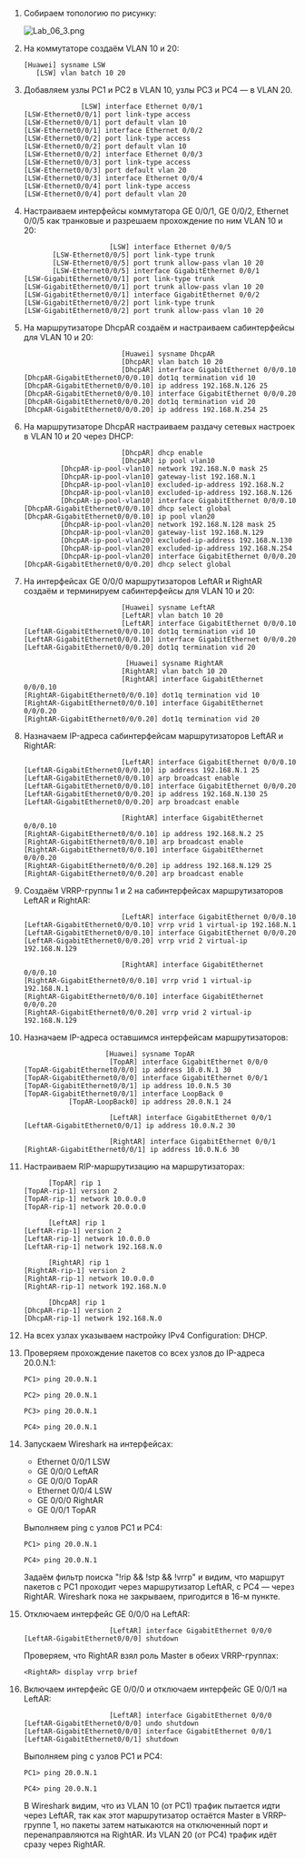 1. Собираем топологию по рисунку:

   ![Lab_06_3.png](Lab_06_3.png)

2. На коммутаторе создаём VLAN 10 и 20:

   ```
   [Huawei] sysname LSW
      [LSW] vlan batch 10 20
   ```

3. Добавляем узлы PC1 и PC2 в VLAN 10, узлы PC3 и PC4 — в VLAN 20.

   ```
                 [LSW] interface Ethernet 0/0/1
   [LSW-Ethernet0/0/1] port link-type access
   [LSW-Ethernet0/0/1] port default vlan 10
   [LSW-Ethernet0/0/1] interface Ethernet 0/0/2
   [LSW-Ethernet0/0/2] port link-type access
   [LSW-Ethernet0/0/2] port default vlan 10
   [LSW-Ethernet0/0/2] interface Ethernet 0/0/3
   [LSW-Ethernet0/0/3] port link-type access
   [LSW-Ethernet0/0/3] port default vlan 20
   [LSW-Ethernet0/0/3] interface Ethernet 0/0/4
   [LSW-Ethernet0/0/4] port link-type access
   [LSW-Ethernet0/0/4] port default vlan 20
   ```

4. Настраиваем интерфейсы коммутатора GE 0/0/1, GE 0/0/2, Ethernet 0/0/5 как транковые и разрешаем прохождение по ним VLAN 10 и 20:

   ```
                        [LSW] interface Ethernet 0/0/5
          [LSW-Ethernet0/0/5] port link-type trunk
          [LSW-Ethernet0/0/5] port trunk allow-pass vlan 10 20
          [LSW-Ethernet0/0/5] interface GigabitEthernet 0/0/1
   [LSW-GigabitEthernet0/0/1] port link-type trunk
   [LSW-GigabitEthernet0/0/1] port trunk allow-pass vlan 10 20
   [LSW-GigabitEthernet0/0/1] interface GigabitEthernet 0/0/2
   [LSW-GigabitEthernet0/0/2] port link-type trunk
   [LSW-GigabitEthernet0/0/2] port trunk allow-pass vlan 10 20
   ```

5. На маршрутизаторе DhcpAR создаём и настраиваем сабинтерфейсы для VLAN 10 и 20:

   ```
                           [Huawei] sysname DhcpAR
                           [DhcpAR] vlan batch 10 20
                           [DhcpAR] interface GigabitEthernet 0/0/0.10
   [DhcpAR-GigabitEthernet0/0/0.10] dot1q termination vid 10
   [DhcpAR-GigabitEthernet0/0/0.10] ip address 192.168.N.126 25
   [DhcpAR-GigabitEthernet0/0/0.10] interface GigabitEthernet 0/0/0.20
   [DhcpAR-GigabitEthernet0/0/0.20] dot1q termination vid 20
   [DhcpAR-GigabitEthernet0/0/0.20] ip address 192.168.N.254 25
   ```

6. На маршрутизаторе DhcpAR настраиваем раздачу сетевых настроек в VLAN 10 и 20 через DHCP:

   ```
                           [DhcpAR] dhcp enable
                           [DhcpAR] ip pool vlan10
            [DhcpAR-ip-pool-vlan10] network 192.168.N.0 mask 25
            [DhcpAR-ip-pool-vlan10] gateway-list 192.168.N.1
            [DhcpAR-ip-pool-vlan10] excluded-ip-address 192.168.N.2
            [DhcpAR-ip-pool-vlan10] excluded-ip-address 192.168.N.126
            [DhcpAR-ip-pool-vlan10] interface GigabitEthernet 0/0/0.10
   [DhcpAR-GigabitEthernet0/0/0.10] dhcp select global
   [DhcpAR-GigabitEthernet0/0/0.10] ip pool vlan20
            [DhcpAR-ip-pool-vlan20] network 192.168.N.128 mask 25
            [DhcpAR-ip-pool-vlan20] gateway-list 192.168.N.129
            [DhcpAR-ip-pool-vlan20] excluded-ip-address 192.168.N.130
            [DhcpAR-ip-pool-vlan20] excluded-ip-address 192.168.N.254
            [DhcpAR-ip-pool-vlan20] interface GigabitEthernet 0/0/0.20
   [DhcpAR-GigabitEthernet0/0/0.20] dhcp select global
   ```

7. На интерфейсах GE 0/0/0 маршрутизаторов LeftAR и RightAR создаём и терминируем сабинтерфейсы для VLAN 10 и 20:

   ```
                           [Huawei] sysname LeftAR
                           [LeftAR] vlan batch 10 20
                           [LeftAR] interface GigabitEthernet 0/0/0.10
   [LeftAR-GigabitEthernet0/0/0.10] dot1q termination vid 10
   [LeftAR-GigabitEthernet0/0/0.10] interface GigabitEthernet 0/0/0.20
   [LeftAR-GigabitEthernet0/0/0.20] dot1q termination vid 20
   ```

   ```
                            [Huawei] sysname RightAR
                           [RightAR] vlan batch 10 20
                           [RightAR] interface GigabitEthernet 0/0/0.10
   [RightAR-GigabitEthernet0/0/0.10] dot1q termination vid 10
   [RightAR-GigabitEthernet0/0/0.10] interface GigabitEthernet 0/0/0.20
   [RightAR-GigabitEthernet0/0/0.20] dot1q termination vid 20
   ```

8. Назначаем IP-адреса сабинтерфейсам маршрутизаторов LeftAR и RightAR:

   ```
                           [LeftAR] interface GigabitEthernet 0/0/0.10
   [LeftAR-GigabitEthernet0/0/0.10] ip address 192.168.N.1 25
   [LeftAR-GigabitEthernet0/0/0.10] arp broadcast enable
   [LeftAR-GigabitEthernet0/0/0.10] interface GigabitEthernet 0/0/0.20
   [LeftAR-GigabitEthernet0/0/0.20] ip address 192.168.N.130 25
   [LeftAR-GigabitEthernet0/0/0.20] arp broadcast enable
   ```

   ```
                           [RightAR] interface GigabitEthernet 0/0/0.10
   [RightAR-GigabitEthernet0/0/0.10] ip address 192.168.N.2 25
   [RightAR-GigabitEthernet0/0/0.10] arp broadcast enable
   [RightAR-GigabitEthernet0/0/0.10] interface GigabitEthernet 0/0/0.20
   [RightAR-GigabitEthernet0/0/0.20] ip address 192.168.N.129 25
   [RightAR-GigabitEthernet0/0/0.20] arp broadcast enable
   ```

9. Создаём VRRP-группы 1 и 2 на сабинтерфейсах маршрутизаторов LeftAR и RightAR:

   ```
                           [LeftAR] interface GigabitEthernet 0/0/0.10
   [LeftAR-GigabitEthernet0/0/0.10] vrrp vrid 1 virtual-ip 192.168.N.1
   [LeftAR-GigabitEthernet0/0/0.10] interface GigabitEthernet 0/0/0.20
   [LeftAR-GigabitEthernet0/0/0.20] vrrp vrid 2 virtual-ip 192.168.N.129
   ```

   ```
                           [RightAR] interface GigabitEthernet 0/0/0.10
   [RightAR-GigabitEthernet0/0/0.10] vrrp vrid 1 virtual-ip 192.168.N.1
   [RightAR-GigabitEthernet0/0/0.10] interface GigabitEthernet 0/0/0.20
   [RightAR-GigabitEthernet0/0/0.20] vrrp vrid 2 virtual-ip 192.168.N.129
   ```

10. Назначаем IP-адреса оставшимся интерфейсам маршрутизаторов:

    ```
                        [Huawei] sysname TopAR
                         [TopAR] interface GigabitEthernet 0/0/0
    [TopAR-GigabitEthernet0/0/0] ip address 10.0.N.1 30
    [TopAR-GigabitEthernet0/0/0] interface GigabitEthernet 0/0/1
    [TopAR-GigabitEthernet0/0/1] ip address 10.0.N.5 30
    [TopAR-GigabitEthernet0/0/1] interface LoopBack 0
               [TopAR-LoopBack0] ip address 20.0.N.1 24
    ```

    ```
                         [LeftAR] interface GigabitEthernet 0/0/1
    [LeftAR-GigabitEthernet0/0/1] ip address 10.0.N.2 30
    ```

    ```
                         [RightAR] interface GigabitEthernet 0/0/1
    [RightAR-GigabitEthernet0/0/1] ip address 10.0.N.6 30
    ```

11. Настраиваем RIP-маршрутизацию на маршрутизаторах:

    ```
          [TopAR] rip 1
    [TopAR-rip-1] version 2
    [TopAR-rip-1] network 10.0.0.0
    [TopAR-rip-1] network 20.0.0.0
    ```

    ```
          [LeftAR] rip 1
    [LeftAR-rip-1] version 2
    [LeftAR-rip-1] network 10.0.0.0
    [LeftAR-rip-1] network 192.168.N.0
    ```

    ```
          [RightAR] rip 1
    [RightAR-rip-1] version 2
    [RightAR-rip-1] network 10.0.0.0
    [RightAR-rip-1] network 192.168.N.0
    ```

    ```
          [DhcpAR] rip 1
    [DhcpAR-rip-1] version 2
    [DhcpAR-rip-1] network 192.168.N.0
    ```

12. На всех узлах указываем настройку IPv4 Configuration: DHCP.

13. Проверяем прохождение пакетов со всех узлов до IP-адреса 20.0.N.1:

    ```
    PC1> ping 20.0.N.1
    ```

    ```
    PC2> ping 20.0.N.1
    ```

    ```
    PC3> ping 20.0.N.1
    ```

    ```
    PC4> ping 20.0.N.1
    ```

14. Запускаем Wireshark на интерфейсах:

    - Ethernet 0/0/1 LSW
    - GE 0/0/0 LeftAR
    - GE 0/0/0 TopAR
    - Ethernet 0/0/4 LSW
    - GE 0/0/0 RightAR
    - GE 0/0/1 TopAR
    
    Выполняем ping с узлов PC1 и PC4:

    ```
    PC1> ping 20.0.N.1
    ```

    ```
    PC4> ping 20.0.N.1
    ```

    Задаём фильтр поиска "!rip && !stp && !vrrp" и видим, что маршрут пакетов с PC1 проходит через маршрутизатор LeftAR, с PC4 — через RightAR. Wireshark пока не закрываем, пригодится в 16-м пункте.

15. Отключаем интерфейс GE 0/0/0 на LeftAR:

    ```
                         [LeftAR] interface GigabitEthernet 0/0/0
    [LeftAR-GigabitEthernet0/0/0] shutdown
    ```

    Проверяем, что RightAR взял роль Master в обеих VRRP-группах:

    ```
    <RightAR> display vrrp brief
    ```

16. Включаем интерфейс GE 0/0/0 и отключаем интерфейс GE 0/0/1 на LeftAR:

    ```
                         [LeftAR] interface GigabitEthernet 0/0/0
    [LeftAR-GigabitEthernet0/0/0] undo shutdown
    [LeftAR-GigabitEthernet0/0/0] interface GigabitEthernet 0/0/1
    [LeftAR-GigabitEthernet0/0/1] shutdown
    ```
    
    Выполняем ping с узлов PC1 и PC4:

    ```
    PC1> ping 20.0.N.1
    ```

    ```
    PC4> ping 20.0.N.1
    ```

    В Wireshark видим, что из VLAN 10 (от PC1) трафик пытается идти через LeftAR, так как этот маршрутизатор остаётся Master в VRRP-группе 1, но пакеты затем натыкаются на отключенный порт и перенаправляются на RightAR. Из VLAN 20 (от PC4) трафик идёт сразу через RightAR.
